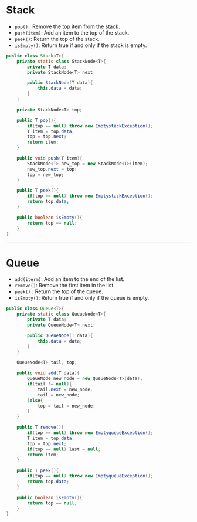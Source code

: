 # Stack
- `pop()` : Remove the top item from the stack.
- `push(item)`: Add an item to the top of the stack.
- `peek()`: Return the top of the stack.
- `isEmpty()`: Return true if and only if the stack is empty.

```java
public class Stack<T>{
    private static class StackNode<T>{
        private T data;
        private StackNode<T> next;

        public StackNode(T data){
            this.data = data;
        }
    }

    private StackNode<T> top;

    public T pop(){
        if(top == null) throw new EmptystackException();
        T item = top.data;
        top = top.next;
        return item;
    }

    public void push(T item){
        StackNode<T> new_top = new StackNode<T>(item);
        new_top.next = top;
        top = new_top;
    }

    public T peek(){
        if(top == null) throw new EmptystackException();
        return top.data;
    }

    public boolean isEmpty(){
        return top == null;
    }
}
```

----

# Queue
- `add(iterm)`: Add an item to the end of the list.
- `remove()`: Remove the first item in the list.
- `peek()` : Return the top of the queue.
- `isEmpty()`: Return true if and only if the queue is empty.

```java
public class Queue<T>{
    private static class QueueNode<T>{
        private T data;
        private QueueNode<T> next;

        public QueueNode(T data){
            this.data = data;
        }
    }

    QueueNode<T> tail, top;

    public void add(T data){
        QueueNode new_node = new QueueNode<T>(data);
        if(tail != null){
            tail.next = new_node;
            tail = new_node;
        }else{
            top = tail = new_node;
        }
    }

    public T remove(){
        if(top == null) throw new EmptyqueueException();
        T item = top.data;
        top = top.next;
        if(top == null) last = null;
        return item;
    }

    public T peek(){
        if(top == null) throw new EmptyqueueException();
        return top.data;
    }

    public boolean isEmpty(){
        return top == null;
    }
}
```













